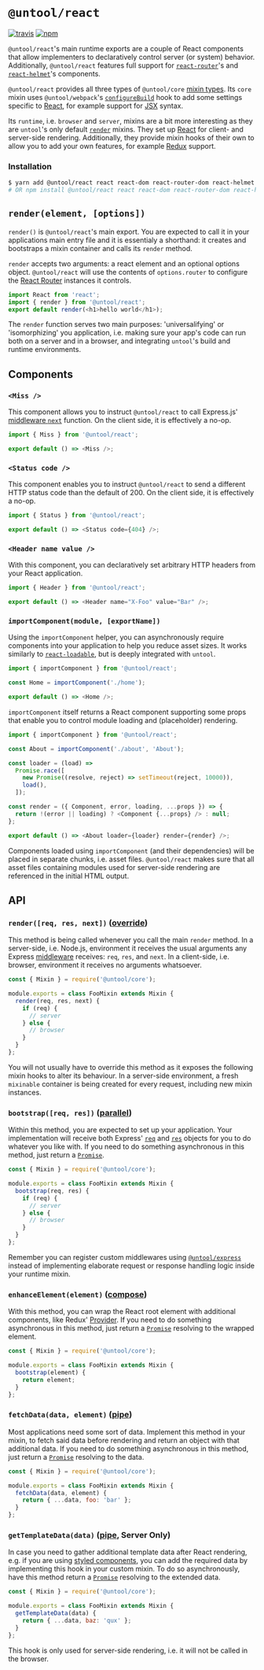 # `@untool/react`

[![travis](https://img.shields.io/travis/untool/untool/master.svg)](https://travis-ci.org/untool/untool)&nbsp;[![npm](https://img.shields.io/npm/v/@untool%2Freact.svg)](https://www.npmjs.com/package/@untool%2Freact)

`@untool/react`'s main runtime exports are a couple of React components that allow implementers to declaratively control server (or system) behavior. Additionally, `@untool/react` features full support for [`react-router`](https://github.com/ReactTraining/react-router)'s and [`react-helmet`](https://github.com/nfl/react-helmet)'s components.

`@untool/react` provides all three types of `@untool/core` [mixin types](https://github.com/untool/untool/blob/master/packages/core/README.md#mixins). Its `core` mixin uses `@untool/webpack`'s [`configureBuild`](https://github.com/untool/untool/blob/master/packages/webpack/README.md#configurebuildwebpackconfig-loaderconfigs-target-pipe) hook to add some settings specific to [React](https://reactjs.org), for example support for [JSX](https://reactjs.org/docs/introducing-jsx.html) syntax.

Its `runtime`, i.e. `browser` and `server`, mixins are a bit more interesting as they are `untool`'s only default [`render`](https://github.com/untool/untool/blob/master/packages/core/README.md#renderargs-runtime-only) mixins. They set up [React](https://reactjs.org) for client- and server-side rendering. Additionally, they provide mixin hooks of their own to allow you to add your own features, for example [Redux](https://redux.js.org) support.

### Installation

```bash
$ yarn add @untool/react react react-dom react-router-dom react-helmet
# OR npm install @untool/react react react-dom react-router-dom react-helmet
```

## `render(element, [options])`

`render()` is `@untool/react`'s main export. You are expected to call it in your applications main entry file and it is essentialy a shorthand: it creates and bootstraps a mixin container and calls its `render` method.

`render` accepts two arguments: a react element and an optional options object. `@untool/react` will use the contents of `options.router` to configure the [React Router](https://github.com/ReactTraining/react-router) instances it controls.

```javascript
import React from 'react';
import { render } from '@untool/react';
export default render(<h1>hello world</h1>);
```

The `render` function serves two main purposes: 'universalifying' or 'isomorphizing' you application, i.e. making sure your app's code can run both on a server and in a browser, and integrating `untool`'s build and runtime environments.

## Components

### `<Miss />`

This component allows you to instruct `@untool/react` to call Express.js' [middleware `next`](https://expressjs.com/en/guide/using-middleware.html) function. On the client side, it is effectively a no-op.

```javascript
import { Miss } from '@untool/react';

export default () => <Miss />;
```

### `<Status code />`

This component enables you to instruct `@untool/react` to send a different HTTP status code than the default of 200. On the client side, it is effectively a no-op.

```javascript
import { Status } from '@untool/react';

export default () => <Status code={404} />;
```

### `<Header name value />`

With this component, you can declaratively set arbitrary HTTP headers from your React application.

```javascript
import { Header } from '@untool/react';

export default () => <Header name="X-Foo" value="Bar" />;
```

### `importComponent(module, [exportName])`

Using the `importComponent` helper, you can asynchronously require components into your application to help you reduce asset sizes. It works similarly to [`react-loadable`](https://github.com/jamiebuilds/react-loadable), but is deeply integrated with `untool`.

```javascript
import { importComponent } from '@untool/react';

const Home = importComponent('./home');

export default () => <Home />;
```

`importComponent` itself returns a React component supporting some props that enable you to control module loading and (placeholder) rendering.

```javascript
import { importComponent } from '@untool/react';

const About = importComponent('./about', 'About');

const loader = (load) =>
  Promise.race([
    new Promise((resolve, reject) => setTimeout(reject, 10000)),
    load(),
  ]);

const render = ({ Component, error, loading, ...props }) => {
  return !(error || loading) ? <Component {...props} /> : null;
};

export default () => <About loader={loader} render={render} />;
```

Components loaded using `importComponent` (and their dependencies) will be placed in separate chunks, i.e. asset files. `@untool/react` makes sure that all asset files containing modules used for server-side rendering are referenced in the initial HTML output.

## API

### `render([req, res, next])` ([override](https://github.com/untool/mixinable/blob/master/README.md#defineoverride))

This method is being called whenever you call the main `render` method. In a server-side, i.e. Node.js, environment it receives the usual arguments any Express [middleware](https://expressjs.com/en/guide/writing-middleware.html) receives: `req`, `res`, and `next`. In a client-side, i.e. browser, environment it receives no arguments whatsoever.

```javascript
const { Mixin } = require('@untool/core');

module.exports = class FooMixin extends Mixin {
  render(req, res, next) {
    if (req) {
      // server
    } else {
      // browser
    }
  }
};
```

You will not usually have to override this method as it exposes the following mixin hooks to alter its behaviour. In a server-side environment, a fresh `mixinable` container is being created for every request, including new mixin instances.

### `bootstrap([req, res])` ([parallel](https://github.com/untool/mixinable/blob/master/README.md#defineparallel))

Within this method, you are expected to set up your application. Your implementation will receive both Express' [`req`](https://expressjs.com/en/4x/api.html#req) and [`res`](https://expressjs.com/en/4x/api.html#res) objects for you to do whatever you like with. If you need to do something asynchronous in this method, just return a [`Promise`](https://developer.mozilla.org/en-US/docs/Web/JavaScript/Reference/Global_Objects/Promise).

```javascript
const { Mixin } = require('@untool/core');

module.exports = class FooMixin extends Mixin {
  bootstrap(req, res) {
    if (req) {
      // server
    } else {
      // browser
    }
  }
};
```

Remember you can register custom middlewares using [`@untool/express`](https://github.com/untool/untool/blob/master/packages/express/README.md#initializeserverapp-target-sequence) instead of implementing elaborate request or response handling logic inside your runtime mixin.

### `enhanceElement(element)` ([compose](https://github.com/untool/mixinable/blob/master/README.md#definecompose))

With this method, you can wrap the React root element with additional components, like Redux' [Provider](https://redux.js.org/basics/usage-with-react). If you need to do something asynchronous in this method, just return a [`Promise`](https://developer.mozilla.org/en-US/docs/Web/JavaScript/Reference/Global_Objects/Promise) resolving to the wrapped element.

```javascript
const { Mixin } = require('@untool/core');

module.exports = class FooMixin extends Mixin {
  bootstrap(element) {
    return element;
  }
};
```

### `fetchData(data, element)` ([pipe](https://github.com/untool/mixinable/blob/master/README.md#definepipe))

Most applications need some sort of data. Implement this method in your mixin, to fetch said data before rendering and return an object with that additional data. If you need to do something asynchronous in this method, just return a [`Promise`](https://developer.mozilla.org/en-US/docs/Web/JavaScript/Reference/Global_Objects/Promise) resolving to the data.

```javascript
const { Mixin } = require('@untool/core');

module.exports = class FooMixin extends Mixin {
  fetchData(data, element) {
    return { ...data, foo: 'bar' };
  }
};
```

### `getTemplateData(data)` ([pipe](https://github.com/untool/mixinable/blob/master/README.md#definepipe), Server Only)

In case you need to gather additional template data after React rendering, e.g. if you are using [styled components](https://www.styled-components.com), you can add the required data by implementing this hook in your custom mixin. To do so asynchronously, have this method return a [`Promise`](https://developer.mozilla.org/en-US/docs/Web/JavaScript/Reference/Global_Objects/Promise) resolving to the extended data.

```javascript
const { Mixin } = require('@untool/core');

module.exports = class FooMixin extends Mixin {
  getTemplateData(data) {
    return { ...data, baz: 'qux' };
  }
};
```

This hook is only used for server-side rendering, i.e. it will not be called in the browser.
